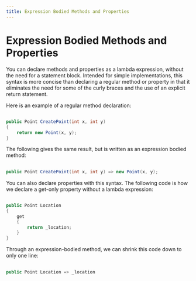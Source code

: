 ```yaml
---
title: Expression Bodied Methods and Properties
---
```


# Expression Bodied Methods and Properties

You can declare methods and properties as a lambda expression, without the need for a statement block. Intended for simple implementations, this syntax is more concise than declaring a regular method or property in that it eliminates the need for some of the curly braces and the use of an explicit return statement.

Here is an example of a regular method declaration:
##
```cs
public Point CreatePoint(int x, int y)
{
    return new Point(x, y);
}
```
The following gives the same result, but is written as an expression bodied method:
##
```cs
public Point CreatePoint(int x, int y) => new Point(x, y);
```

You can also declare properties with this syntax. The following code is how we declare a get-only property without a lambda expression:
##
```cs
public Point Location
{
    get
    {
        return _location;
    }
}
```
Through an expression-bodied method, we can shrink this code down to only one line:
##
```cs
public Point Location => _location
```